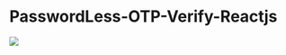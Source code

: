 # PasswordLess-OTP-Verify-Reactjs
<img src="https://raw.githubusercontent.com/AnilNITT/MERN-OTP-Verification-TWILIO/master/client/src/img/Screenshot%202022-03-14%20155802.png?token=GHSAT0AAAAAABSM46WWOSDOANUEXFXUNSHGYRPDHAQ" />
